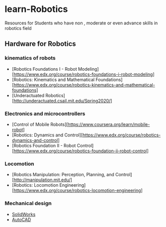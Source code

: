 # learn-Robotics
Resources  for Students who have non , moderate  or even advance skills in robotics field

## Hardware for Robotics

 ### kinematics of robots 
   - [Robotics Foundations I - Robot Modeling][https://www.edx.org/course/robotics-foundations-i-robot-modeling] 
   - [Robotics: Kinematics and Mathematical Foundations][https://www.edx.org/course/robotics-kinematics-and-mathematical-foundations]
   - [Underactuated Robotics][http://underactuated.csail.mit.edu/Spring2020/]
  
 ### Electronics and microcontrollers
   - [Control of Mobile Robots][https://www.coursera.org/learn/mobile-robot]
   - [Robotics: Dynamics and Control][https://www.edx.org/course/robotics-dynamics-and-control]
   - [Robotics Foundation II - Robot Control][https://www.edx.org/course/robotics-foundation-ii-robot-control]
   
 ### Locomotion
   - [Robotics Manipulation: Perception, Planning, and Control][http://manipulation.mit.edu/]
   - [Robotics: Locomotion Engineering][https://www.edx.org/course/robotics-locomotion-engineering]

 ### Mechanical design
   - [SolidWorks](https://www.solidworks.com/sw/support/805_ENU_HTML.htm)
   - [AutoCAD](https://www.autodesk.com/products/autocad/overview) 
